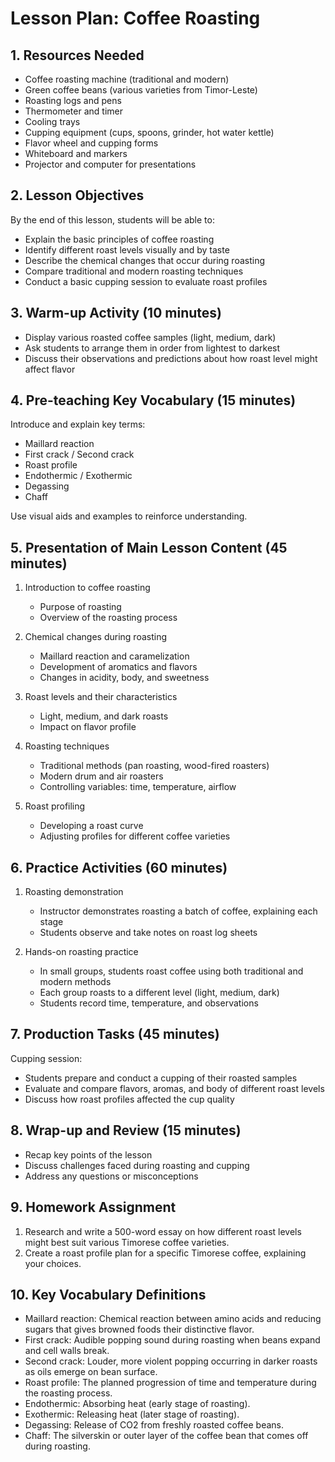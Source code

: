 # Lesson Plan: Coffee Roasting

## 1. Resources Needed

- Coffee roasting machine (traditional and modern)
- Green coffee beans (various varieties from Timor-Leste)
- Roasting logs and pens
- Thermometer and timer
- Cooling trays
- Cupping equipment (cups, spoons, grinder, hot water kettle)
- Flavor wheel and cupping forms
- Whiteboard and markers
- Projector and computer for presentations

## 2. Lesson Objectives

By the end of this lesson, students will be able to:
- Explain the basic principles of coffee roasting
- Identify different roast levels visually and by taste
- Describe the chemical changes that occur during roasting
- Compare traditional and modern roasting techniques
- Conduct a basic cupping session to evaluate roast profiles

## 3. Warm-up Activity (10 minutes)

- Display various roasted coffee samples (light, medium, dark)
- Ask students to arrange them in order from lightest to darkest
- Discuss their observations and predictions about how roast level might affect flavor

## 4. Pre-teaching Key Vocabulary (15 minutes)

Introduce and explain key terms:
- Maillard reaction
- First crack / Second crack
- Roast profile
- Endothermic / Exothermic
- Degassing
- Chaff

Use visual aids and examples to reinforce understanding.

## 5. Presentation of Main Lesson Content (45 minutes)

1. Introduction to coffee roasting
   - Purpose of roasting
   - Overview of the roasting process

2. Chemical changes during roasting
   - Maillard reaction and caramelization
   - Development of aromatics and flavors
   - Changes in acidity, body, and sweetness

3. Roast levels and their characteristics
   - Light, medium, and dark roasts
   - Impact on flavor profile

4. Roasting techniques
   - Traditional methods (pan roasting, wood-fired roasters)
   - Modern drum and air roasters
   - Controlling variables: time, temperature, airflow

5. Roast profiling
   - Developing a roast curve
   - Adjusting profiles for different coffee varieties

## 6. Practice Activities (60 minutes)

1. Roasting demonstration
   - Instructor demonstrates roasting a batch of coffee, explaining each stage
   - Students observe and take notes on roast log sheets

2. Hands-on roasting practice
   - In small groups, students roast coffee using both traditional and modern methods
   - Each group roasts to a different level (light, medium, dark)
   - Students record time, temperature, and observations

## 7. Production Tasks (45 minutes)

Cupping session:
- Students prepare and conduct a cupping of their roasted samples
- Evaluate and compare flavors, aromas, and body of different roast levels
- Discuss how roast profiles affected the cup quality

## 8. Wrap-up and Review (15 minutes)

- Recap key points of the lesson
- Discuss challenges faced during roasting and cupping
- Address any questions or misconceptions

## 9. Homework Assignment

1. Research and write a 500-word essay on how different roast levels might best suit various Timorese coffee varieties.
2. Create a roast profile plan for a specific Timorese coffee, explaining your choices.

## 10. Key Vocabulary Definitions

- Maillard reaction: Chemical reaction between amino acids and reducing sugars that gives browned foods their distinctive flavor.
- First crack: Audible popping sound during roasting when beans expand and cell walls break.
- Second crack: Louder, more violent popping occurring in darker roasts as oils emerge on bean surface.
- Roast profile: The planned progression of time and temperature during the roasting process.
- Endothermic: Absorbing heat (early stage of roasting).
- Exothermic: Releasing heat (later stage of roasting).
- Degassing: Release of CO2 from freshly roasted coffee beans.
- Chaff: The silverskin or outer layer of the coffee bean that comes off during roasting.